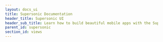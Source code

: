 ```yaml
---
layout: docs_ui
title: Supersonic Documentation
header_title: Supersonic UI
header_sub_title: Learn how to build beautiful mobile apps with the Supersonic UI framework.
parent_id: supersonic
section_id: views
---
```


